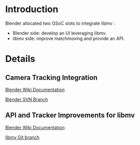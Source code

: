 # Introduction #

Blender allocated two GSoC slots to integrate libmv :
  * Blender side: develop an UI leveraging libmv.
  * libmv side: improve matchmoving and provide an API.

# Details #

## Camera Tracking Integration ##

[Blender Wiki Documentation](http://wiki.blender.org/index.php/User:Nazg-gul/GSoC-2011)

[Blender SVN Branch](https://svn.blender.org/svnroot/bf-blender/branches/soc-2011-tomato/)

## API and Tracker Improvements for libmv ##

[Blender Wiki Documentation](http://wiki.blender.org/index.php/User:Matthias.fauconneau/GSoC2011)

[libmv Git branch](https://github.com/Matthias-Fauconneau/libmv)